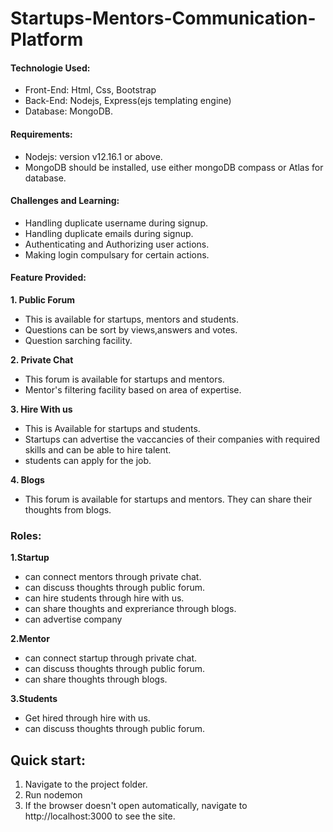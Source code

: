 # Startups-Mentors-Communication-Platform

#### Technologie Used:
* Front-End: Html, Css, Bootstrap
* Back-End: Nodejs, Express(ejs templating engine)
* Database: MongoDB.

#### Requirements:
-  Nodejs: version v12.16.1 or above.
-  MongoDB should be installed, use either mongoDB compass or Atlas for database.

#### Challenges and Learning:
* Handling duplicate username during signup.
* Handling duplicate emails during signup.
* Authenticating and Authorizing user actions.
* Making login compulsary for certain actions.

#### Feature Provided:
**1. Public Forum** 
- This is available for startups, mentors and students.
- Questions can be sort by views,answers and votes.
- Question sarching facility.

**2. Private Chat**
- This forum is available for startups and mentors.
- Mentor's filtering facility based on area of expertise.

**3. Hire With us**
- This is Available for startups and students.
- Startups can advertise the vaccancies of their companies with required skills and can be able to hire talent.
- students can apply for the job.

**4. Blogs**
- This forum is available for startups and mentors. They can share their thoughts from blogs.

### Roles:
**1.Startup**
* can connect mentors through private chat.
* can discuss thoughts through public forum.
* can hire students through hire with us.
* can share thoughts and expreriance through blogs.
* can advertise company
 
**2.Mentor**
* can connect startup through private chat.
* can discuss thoughts through public forum.
* can share thoughts through blogs.

**3.Students**
* Get hired through hire with us.
* can discuss thoughts through public forum.

## Quick start:
1. Navigate to the project folder.
2. Run nodemon
3. If the browser doesn't open automatically, navigate to http://localhost:3000 to see the site.


